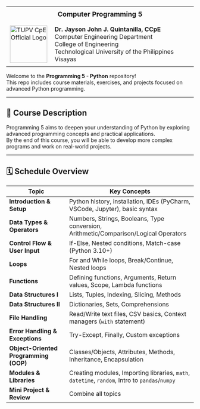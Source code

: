 <table style="border-collapse: collapse;">
  <tr>
    <th colspan="2" style="text-align:center; padding: 10px; font-size: 18px;">
      Computer Programming 5
    </th>
  </tr>
  <tr>
    <td style="text-align:center; padding: 10px;">
      <img src="https://github.com/user-attachments/assets/c95462c1-c08f-4fe0-ab28-ab7bdbc97d47" 
           alt="TUPV CpE Official Logo" 
           width="100">
    </td>
    <td style="padding: 10px;">
      <strong>Dr. Jayson John J. Quintanilla, CCpE</strong><br>
      Computer Engineering Department<br>
      College of Engineering<br>
      Technological University of the Philippines Visayas
    </td>
  </tr>
</table>

Welcome to the **Programming 5 - Python** repository!  
This repo includes course materials, exercises, and projects focused on advanced Python programming.

---

## 📌 Course Description
Programming 5 aims to deepen your understanding of Python by exploring advanced programming concepts and practical applications.  
By the end of this course, you will be able to develop more complex programs and work on real-world projects.

---

## 🗓️ Schedule Overview

| Topic                               | Key Concepts                                                                                           |
|-------------------------------------|--------------------------------------------------------------------------------------------------------|
| **Introduction & Setup**            | Python history, installation, IDEs (PyCharm, VSCode, Jupyter), basic syntax                           |
| **Data Types & Operators**          | Numbers, Strings, Booleans, Type conversion, Arithmetic/Comparison/Logical Operators                  |
| **Control Flow & User Input**       | If-Else, Nested conditions, Match-case (Python 3.10+)                                                 |
| **Loops**                           | For and While loops, Break/Continue, Nested loops                                                     |
| **Functions**                       | Defining functions, Arguments, Return values, Scope, Lambda functions                                 |
| **Data Structures I**               | Lists, Tuples, Indexing, Slicing, Methods                                                             |
| **Data Structures II**              | Dictionaries, Sets, Comprehensions                                                                    |
| **File Handling**                   | Read/Write text files, CSV basics, Context managers (`with` statement)                                |
| **Error Handling & Exceptions**     | Try-Except, Finally, Custom exceptions                                                                |
| **Object-Oriented Programming (OOP)** | Classes/Objects, Attributes, Methods, Inheritance, Encapsulation                                      |
| **Modules & Libraries**             | Creating modules, Importing libraries, `math`, `datetime`, `random`, Intro to `pandas`/`numpy`       |
| **Mini Project & Review**           | Combine all topics                                                                                    |
